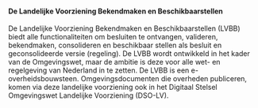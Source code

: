 #### De Landelijke Voorziening Bekendmaken en Beschikbaarstellen

De Landelijke Voorziening Bekendmaken en Beschikbaarstellen (LVBB) biedt alle
functionaliteiten om besluiten te ontvangen, valideren, bekendmaken,
consolideren en beschikbaar stellen als besluit en geconsolideerde versie
(regeling). De LVBB wordt ontwikkeld in het kader van de Omgevingswet, maar de
ambitie is deze voor alle wet- en regelgeving van Nederland in te zetten. De
LVBB is een e-overheidsbouwsteen. Omgevingsdocumenten die overheden
publiceren, komen via deze landelijke voorziening ook in het Digitaal Stelsel
Omgevingswet Landelijke Voorziening (DSO-LV).
